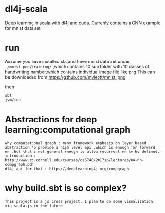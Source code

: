 # dl4j-scala
Deep learning in scala with dl4j and cuda. Currenly contains a CNN example for mnist data set

# run
Assume you have installed sbt,and have mnist data set under `./mnist_png/training/` ,which contains 10 sub folder with 10 classes of handwriting number,which contains individual image file like png.This can be downloaded from https://github.com/myleott/mnist_png

then

    sbt 
    jvm/run
# Abstractions for deep learning:computational graph
    why computational graph : many framework emphasis on layer based abstraction to provide a high level api ,which is enough for forward nn ,but that's not general enough to allow recurrent nn to be defined.
    introduction : http://www.cs.cornell.edu/courses/cs5740/2017sp/lectures/04-nn-compgraph.pdf
    dl4j api for that : https://deeplearning4j.org/compgraph
    
# why build.sbt is so complex?
    This project is a js cross project, I plan to do some visualization via scala.js in the future
